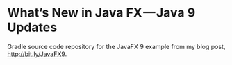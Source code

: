 # What’s New in Java FX — Java 9 Updates
Gradle source code repository for the JavaFX 9 example from my blog post, http://bit.ly/JavaFX9.